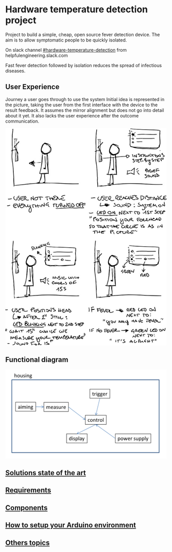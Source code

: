 # Hardware temperature detection project

Project to build a simple, cheap, open source fever detection device. The aim is to allow symptomatic people to be quickly isolated.

On slack channel [#hardware-temperature-detection](https://app.slack.com/client/TUTSYURT3/CVCEV2V0V/thread/CV96HC6DN-1584885987.479600) from helpfulengineering.slack.com

Fast fever detection followed by isolation reduces the spread of infectious diseases.

## User Experience

Journey a user goes through to use the system
Initial idea is represented in the picture, taking the user from the first interface with the device to the result feedback. 
It assumes the mirror alignment but does not go into detail about it yet. 
It also lacks the user experience after the outcome communication. 

![UX](documentation/images/Uxv2.jpeg)

## Functional diagram

![diagram](documentation/images/Functional_diagramm_of_the_temperature_detection.png)

## [Solutions state of the art](documentation/state-of-the-art.md)

## [Requirements](documentation/requirements.md)

## [Components](documentation/components.md)

## [How to setup your Arduino environment](documentation/setup.md)

## [Others topics](documentation/others.md)




